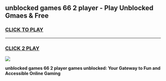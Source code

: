 
## unblocked games 66 2 player - Play Unblocked Gmaes & Free
<h3>
<a href="https://news.freeplayer.one?title=unblocked_games_66_2_player&ref=16F">CLICK TO PLAY</a></h3>
<hr>

<h3>
<a href="https://news.freeplayer.one?title=unblocked_games_66_2_player&ref=16F">CLICK 2 PLAY</a>
  
</h3>

<a href="https://news.freeplayer.one?title=unblocked_games_66_2_player&ref=16F/"><img src="https://clearcache.store/games.png"></a>


**unblocked games 66 2 player games unblocked: Your Gateway to Fun and Accessible Online Gaming**
